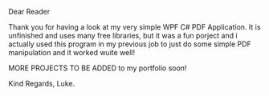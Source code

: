 Dear Reader

Thank you for having a look at my very simple WPF C# PDF Application. It is unfinished and uses many free libraries, but it was a fun porject and i actually used this program in my previous job to just do some simple PDF manipulation and it worked wuite well!

MORE PROJECTS TO BE ADDED to my portfolio soon!

Kind Regards,
Luke.

